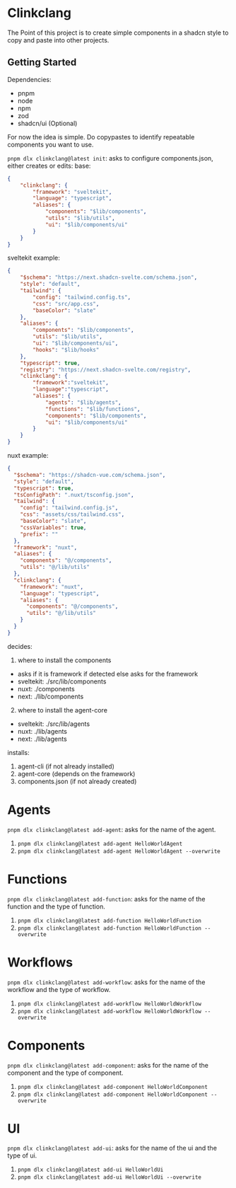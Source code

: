 # Clinkclang

The Point of this project is to create simple components in a shadcn style to copy and paste into other projects.

## Getting Started

Dependencies:

- pnpm
- node
- npm
- zod
- shadcn/ui (Optional)

For now the idea is simple. Do copypastes to identify repeatable components you want to use.

`pnpm dlx clinkclang@latest init`:
asks to configure components.json, either creates or edits: 
base:
```json
{
	"clinkclang": {
		"framework": "sveltekit",
		"language": "typescript",
		"aliases": {
			"components": "$lib/components",
			"utils": "$lib/utils",
			"ui": "$lib/components/ui"
		}
	}
}
```

sveltekit example:
```json
{
	"$schema": "https://next.shadcn-svelte.com/schema.json",
	"style": "default",
	"tailwind": {
		"config": "tailwind.config.ts",
		"css": "src/app.css",
		"baseColor": "slate"
	},
	"aliases": {
		"components": "$lib/components",
		"utils": "$lib/utils",
		"ui": "$lib/components/ui",
		"hooks": "$lib/hooks"
	},
	"typescript": true,
	"registry": "https://next.shadcn-svelte.com/registry",
	"clinkclang": {
		"framework":"sveltekit",
		"language":"typescript",
		"aliases": {
			"agents": "$lib/agents",
			"functions": "$lib/functions",
			"components": "$lib/components",
			"ui": "$lib/components/ui"
		}
	}
}
```

nuxt example:
```json
{
  "$schema": "https://shadcn-vue.com/schema.json",
  "style": "default",
  "typescript": true,
  "tsConfigPath": ".nuxt/tsconfig.json",
  "tailwind": {
    "config": "tailwind.config.js",
    "css": "assets/css/tailwind.css",
    "baseColor": "slate",
    "cssVariables": true,
    "prefix": ""
  },
  "framework": "nuxt",
  "aliases": {
    "components": "@/components",
    "utils": "@/lib/utils"
  },
  "clinkclang": {
    "framework": "nuxt",
    "language": "typescript",
    "aliases": {
      "components": "@/components",
      "utils": "@/lib/utils"
    }
  }
}
```

decides:
1. where to install the components
  - asks if it is framework if detected else asks for the framework
  - sveltekit: ./src/lib/components
  - nuxt: ./components
  - next: ./lib/components
2. where to install the agent-core
  - sveltekit: ./src/lib/agents
  - nuxt: ./lib/agents
  - next: ./lib/agents

installs:
1. agent-cli (if not already installed)
2. agent-core (depends on the framework)
3. components.json (if not already created)

# Agents
`pnpm dlx clinkclang@latest add-agent`:
asks for the name of the agent.
1. `pnpm dlx clinkclang@latest add-agent HelloWorldAgent`
2. `pnpm dlx clinkclang@latest add-agent HelloWorldAgent --overwrite`

# Functions
`pnpm dlx clinkclang@latest add-function`:
asks for the name of the function and the type of function.
1. `pnpm dlx clinkclang@latest add-function HelloWorldFunction`
2. `pnpm dlx clinkclang@latest add-function HelloWorldFunction --overwrite`

# Workflows
`pnpm dlx clinkclang@latest add-workflow`:
asks for the name of the workflow and the type of workflow.
1. `pnpm dlx clinkclang@latest add-workflow HelloWorldWorkflow`
2. `pnpm dlx clinkclang@latest add-workflow HelloWorldWorkflow --overwrite`

# Components
`pnpm dlx clinkclang@latest add-component`:
asks for the name of the component and the type of component.
1. `pnpm dlx clinkclang@latest add-component HelloWorldComponent`
2. `pnpm dlx clinkclang@latest add-component HelloWorldComponent --overwrite`

# UI
`pnpm dlx clinkclang@latest add-ui`:
asks for the name of the ui and the type of ui.
1. `pnpm dlx clinkclang@latest add-ui HelloWorldUi`
2. `pnpm dlx clinkclang@latest add-ui HelloWorldUi --overwrite`
